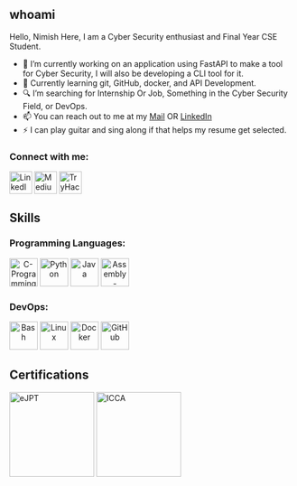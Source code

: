 ## whoami
<!--
**nimishdudhe01/nimishdudhe01** is a ✨ _special_ ✨ repository because its `README.md` (this file) appears on your GitHub profile.
Here are some ideas to get you started:
-->
Hello, Nimish Here, I am a Cyber Security enthusiast and Final Year CSE Student.

- 🔭 I’m currently working on an application using FastAPI to make a tool for Cyber Security, I will also be developing a CLI tool for it.
- 🌱 Currently learning git, GitHub, docker, and API Development.
- 🔍 I’m searching for Internship Or Job, Something in the Cyber Security Field, or DevOps.
- 📫 You can reach out to me at my [Mail](mailto:20cs3043@rgipt.ac.in) OR [LinkedIn](https://www.linkedin.com/in/nimishdudhe)
- ⚡  I can play guitar and sing along if that helps my resume get selected.

<h3 align="left">Connect with me:</h3>
<p align="left">
<a href="https://www.linkedin.com/in/nimishdudhe" target="blank"><img align="center" src="https://raw.githubusercontent.com/rahuldkjain/github-profile-readme-generator/master/src/images/icons/Social/linked-in-alt.svg" alt="LinkedIn" height="40" width="40" /></a>
<a href="https://secoverflowshanks.medium.com" target="blank"><img align="center" src="https://raw.githubusercontent.com/rahuldkjain/github-profile-readme-generator/888aff31e1d26dd2a6acf6afebbc34970aeb0118/src/images/icons/Social/medium.svg" alt="Medium" height="40" width="40" /></a>
<a href="https://www.tryhackme.com/p/SecOvfShanks"><img align="center" src="https://assets.tryhackme.com/img/logo/tryhackme_logo_full.svg" alt="TryHackMe" height="40"/></a>
</p>

<h2 align="left">Skills</h2>
<h3 align="left">Programming Languages:</h3>
<p aligh="left">
<a align="center"><img src="https://upload.wikimedia.org/wikipedia/commons/1/18/C_Programming_Language.svg" alt="C-Programming" height="50"></a>
<a align="center"><img src="https://www.svgrepo.com/show/452091/python.svg" alt="Python" height="50"></a>
<a align="center"><img src="https://www.svgrepo.com/show/452234/java.svg" alt="Java" height="50"></a>
<a align="center"><img src="https://www.svgrepo.com/show/373445/assembly.svg" alt="Assembly-Language(Linux)" height="50"></a>
</p>
<h3 align="left">DevOps:</h3>
<p align="left">
<a align="center"><img src="https://upload.wikimedia.org/wikipedia/commons/a/a3/Bash_Logo_White.svg" alt="Bash" height="50"/></a> 
<a align="center"><img src="https://static-00.iconduck.com/assets.00/linux-icon-423x512-nh8xp32g.png" alt="Linux" height="50"/></a>
<a align="center"><img src="https://www.svgrepo.com/show/331370/docker.svg" alt="Docker" height="50"/></a>
<a align="center"><img src="https://upload.wikimedia.org/wikipedia/commons/thumb/a/ab/Git-icon-white.svg/2048px-Git-icon-white.svg.png" alt="GitHub" height=50/></a> 

</p>


<h2 aligh="left">Certifications</h2>
<p>
  <a href="https://certs.ine.com/5c625f16-be47-43ce-9861-2f1e95af94f9" target="blank"><img src="https://api.accredible.com/v1/frontend/credential_website_embed_image/badge/99870779" alt="eJPT" height="150"></a>
  <a href="https://certs.ine.com/c6798de9-2542-4d7e-abcd-d0e2c700e685" target="blank"><img src="https://api.accredible.com/v1/frontend/credential_website_embed_image/badge/96464527" alt="ICCA" height="150"></a>
</p>

